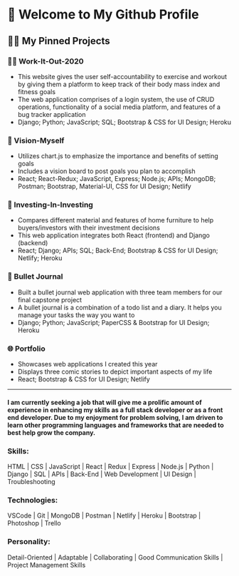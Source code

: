 <h1> 🤩 Welcome to My Github Profile </h1>

<h2> 👨‍💻 My Pinned Projects </h2> 

### 🏋️‍♂️  Work-It-Out-2020
 - This website gives the user self-accountability to exercise and workout by giving them a platform to keep track of their body mass index and fitness goals
 - The web application comprises of a login system, the use of CRUD operations, functionality of a social media platform, and features of a bug tracker application
 - Django; Python; JavaScript; SQL; Bootstrap & CSS for UI Design; Heroku
### 🎯  Vision-Myself
 - Utilizes chart.js to emphasize the importance and benefits of setting goals
 - Includes a vision board to post goals you plan to accomplish
 - React; React-Redux; JavaScript, Express; Node.js; APIs; MongoDB; Postman; Bootstrap, Material-UI, CSS for UI Design; Netlify
### 🏡  Investing-In-Investing
 - Compares different material and features of home furniture to help buyers/investors with their investment decisions
 - This web application integrates both React (frontend) and Django (backend)
 - React; Django; APIs; SQL; Back-End; Bootstrap & CSS for UI Design; Netlify; Heroku
### 📓  Bullet Journal
 - Built a bullet journal web application with three team members for our final capstone project
 - A bullet journal is a combination of a todo list and a diary. It helps you manage your tasks the way you want to
 - Django; Python; JavaScript; PaperCSS & Bootstrap for UI Design; Heroku
### 🌐  Portfolio
 - Showcases web applications I created this year
 - Displays three comic stories to depict important aspects of my life
 - React; Bootstrap & CSS for UI Design; Netlify

<hr>
<h4> I am currently seeking a job that will give me a prolific amount of experience in enhancing my skills as a full stack developer or as a front end developer. Due to my enjoyment for problem solving, I am driven to learn other programming languages and frameworks that are needed to best help grow the company.</h4>

### Skills:
HTML | CSS | JavaScript | React | Redux | Express | Node.js | Python | Django | SQL | APIs | Back-End | Web Development | UI Design | Troubleshooting

### Technologies:
VSCode | Git | MongoDB | Postman | Netlify | Heroku | Bootstrap | Photoshop | Trello

### Personality:
Detail-Oriented | Adaptable | Collaborating | Good Communication Skills | Project Management Skills 
